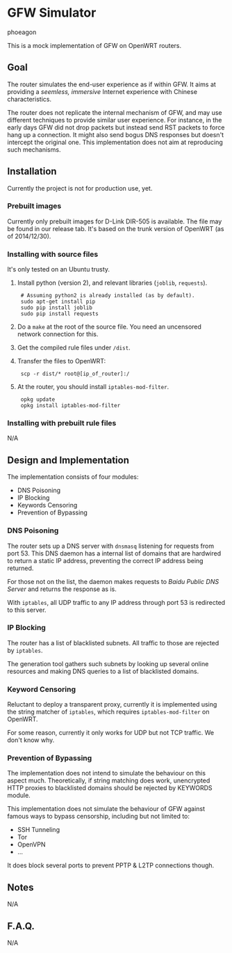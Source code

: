 GFW Simulator
=======================
phoeagon

This is a mock implementation of GFW on OpenWRT routers.

## Goal

The router simulates the end-user experience as if within GFW. It aims at
providing a *seemless, immersive* Internet experience with Chinese
characteristics.

The router does not replicate the internal mechanism of GFW, and may use
different techniques to provide similar user experience. For instance,
in the early days GFW did not drop packets but instead send RST packets to
force hang up a connection. It might also send bogus DNS responses but doesn't
intercept the original one. This implementation does not aim at reproducing
such mechanisms.

## Installation

Currently the project is not for production use, yet.

### Prebuilt images

Currently only prebuilt images for D-Link DIR-505 is available. The file
may be found in our release tab. It's based on the trunk version of 
OpenWRT (as of 2014/12/30).

### Installing with source files

It's only tested on an Ubuntu trusty.

1. Install python (version 2), and relevant libraries (`joblib`, `requests`).

		# Assuming python2 is already installed (as by default).
		sudo apt-get install pip
		sudo pip install joblib
		sudo pip install requests

2. Do a `make` at the root of the source file. You need an uncensored network
connection for this.

3. Get the compiled rule files under `/dist`.

4. Transfer the files to OpenWRT:

		scp -r dist/* root@[ip_of_router]:/

5. At the router, you should install `iptables-mod-filter`.

		opkg update
		opkg install iptables-mod-filter


### Installing with prebuilt rule files

N/A

## Design and Implementation

The implementation consists of four modules:

+ DNS Poisoning
+ IP Blocking
+ Keywords Censoring
+ Prevention of Bypassing

### DNS Poisoning

The router sets up a DNS server with `dnsmasq` listening for requests from port
53. This DNS daemon has a internal list of domains that are hardwired to return
a static IP address, preventing the correct IP address being returned.

For those not on the list, the daemon makes requests to *Baidu Public DNS Server* and returns the response as is.

With `iptables`, all UDP traffic to any IP address through port 53 is redirected to this server.

### IP Blocking

The router has a list of blacklisted subnets. All traffic to those are rejected
by `iptables`.

The generation tool gathers such subnets by looking up several online resources and making DNS queries to a list of blacklisted domains.

### Keyword Censoring

Reluctant to deploy a transparent proxy, currently it is implemented using
the string matcher of `iptables`, which requires `iptables-mod-filter` on
OpenWRT.

For some reason, currently it only works for UDP but not TCP traffic. We
don't know why.

### Prevention of Bypassing

The implementation does not intend to simulate the behaviour on this aspect
much. Theoretically, if string matching does work, unencrypted HTTP proxies to
blacklisted domains should be rejected by KEYWORDS module.

This implementation does not simulate the behaviour of GFW against famous
ways to bypass censorship, including but not limited to:

+ SSH Tunneling
+ Tor
+ OpenVPN
+ ...

It does block several ports to prevent PPTP & L2TP connections though.

## Notes

N/A

## F.A.Q.

N/A

